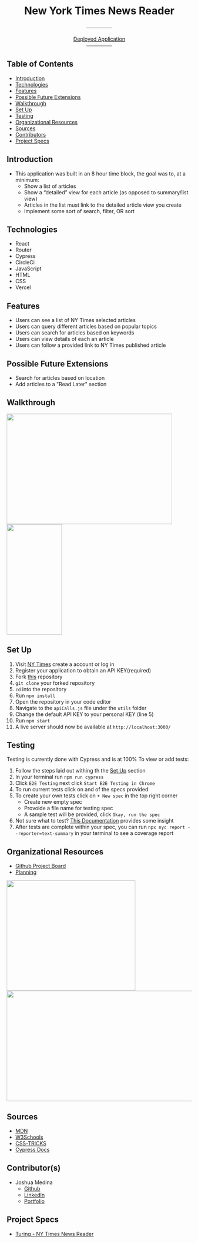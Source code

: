 <div align="center">

<h1>New York Times News Reader</h1>
⎯⎯⎯⎯⎯⎯⎯⎯⎯⎯

[Deployed Application](https://news-reader.vercel.app/)
<br>
⎯⎯⎯⎯⎯⎯⎯⎯⎯⎯

</div>

## Table of Contents

- [Introduction](#introduction)
- [Technologies](#technologies)
- [Features](#features)
- [Possible Future Extensions](#possible-future-extensions)
- [Walkthrough](#walkthrough)
- [Set Up](#set-up)
- [Testing](#testing)
- [Organizational Resources](#organizational-resources)
- [Sources](#sources)
- [Contributors](#contributors)
- [Project Specs](#project-specs)

## Introduction

- This application was built in an 8 hour time block, the goal was to, at a minimum:
  - Show a list of articles
  - Show a “detailed” view for each article (as opposed to summary/list view)
  - Articles in the list must link to the detailed article view you create
  - Implement some sort of search, filter, OR sort

## Technologies

- React
- Router
- Cypress
- CircleCi
- JavaScript
- HTML
- CSS
- Vercel
## Features

- Users can see a list of NY Times selected articles
- Users can query different articles based on popular topics
- Users can search for articles based on keywords
- Users can view details of each an article
- Users can follow a provided link to NY Times published article

## Possible Future Extensions

- Search for articles based on location
- Add articles to a "Read Later" section

## Walkthrough

<img width="450" height="300" src="https://media.giphy.com/media/Pk0S9wTjQqkwR5koUS/giphy.gif"/>
<img width="150" height="300"src="https://media.giphy.com/media/dyWeeUxho796SzUKmM/giphy.gif"/>

## Set Up

1. Visit [NY Times](https://developer.nytimes.com/docs/top-stories-product/1/overview) create a account or log in
2. Register your application to obtain an API KEY(required)
3. Fork [this](https://github.com/jrmedina/news-reader) repository
4. `git clone` your forked repository
5. `cd` into the repository
6. Run `npm install`
7. Open the repository in your code editor
8. Navigate to the `apiCalls.js` file under the `utils` folder
9. Change the default API KEY to your personal KEY (line 5)
10. Run `npm start`
11. A live server should now be available at `http://localhost:3000/`

## Testing

Testing is currently done with Cypress and is at 100%
To view or add tests:

1. Follow the steps laid out withing th the [Set Up](#set-up) section
2. In your terminal run `npm run cypress`
3. Click `E2E Testing` next click `Start E2E Testing in Chrome`
4. To run current tests click on and of the specs provided
5. To create your own tests click on `+ New spec` in the top right corner
   - Create new empty spec
   - Provoide a file name for testing spec
   - A sample test will be provided, click `Okay, run the spec`
6. Not sure what to test? [This Documentation](https://docs.cypress.io/guides/end-to-end-testing/writing-your-first-end-to-end-test#Write-your-first-test) provides some insight
7. After tests are complete within your spec, you can run `npx nyc report --reporter=text-summary` in your terminal to see a coverage report

## Organizational Resources

- [Github Project Board](https://github.com/users/jrmedina/projects/3)
- [Planning](https://www.figma.com/file/RHQl0rwfdtx0P369CYXl2c/reader-tree?node-id=0%3A1)

<img src="https://user-images.githubusercontent.com/102757890/199547690-65f988e0-1b75-4373-a8cd-d6056b5b5e1c.png" width="350" height="300"/>
<img src="https://user-images.githubusercontent.com/102757890/199562974-417d28e3-1b9c-4c6c-a121-1a926e4615e1.png" width="600" height="300"/>

## Sources

- [MDN](http://developer.mozilla.org/en-US/)
- [W3Schools](https://www.w3schools.com/)
- [CSS-TRICKS](https://css-tricks.com/)
- [Cypress Docs](https://www.cypress.io/)

## Contributor(s)

- Joshua Medina
  - [Github](https://github.com/jrmedina)
  - [LinkedIn](https://www.linkedin.com/in/joshua-medina/)
  - [Portfolio](https://portfolio-jrmedina.vercel.app/)

## Project Specs

- [Turing - NY Times News Reader](https://mod4.turing.edu/projects/take_home/take_home_fe)
